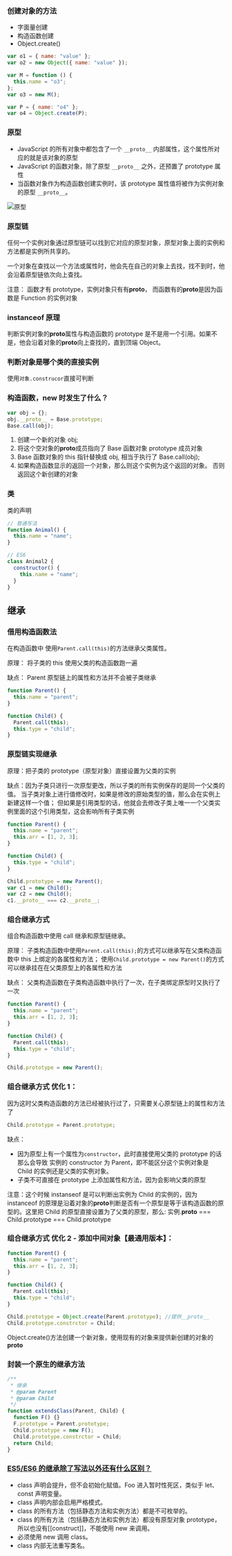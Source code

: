 ### 创建对象的方法

- 字面量创建
- 构造函数创建
- Object.create()

```js
var o1 = { name: "value" };
var o2 = new Object({ name: "value" });

var M = function () {
  this.name = "o3";
};
var o3 = new M();

var P = { name: "o4" };
var o4 = Object.create(P);
```

### 原型

- JavaScript 的所有对象中都包含了一个 `__proto__` 内部属性，这个属性所对应的就是该对象的原型
- JavaScript 的函数对象，除了原型 `__proto__` 之外，还预置了 prototype 属性
- 当函数对象作为构造函数创建实例时，该 prototype 属性值将被作为实例对象的原型 `__proto__`。

![原型](../../img/prototype.png)

### 原型链

任何一个实例对象通过原型链可以找到它对应的原型对象，原型对象上面的实例和方法都是实例所共享的。

一个对象在查找以一个方法或属性时，他会先在自己的对象上去找，找不到时，他会沿着原型链依次向上查找。

注意： 函数才有 prototype，实例对象只有有**proto**， 而函数有的**proto**是因为函数是 Function 的实例对象

### instanceof 原理

判断实例对象的**proto**属性与构造函数的 prototype 是不是用一个引用。如果不是，他会沿着对象的**proto**向上查找的，直到顶端 Object。

### 判断对象是哪个类的直接实例

使用`对象.construcor`直接可判断

### 构造函数，new 时发生了什么？

```javascript
var obj = {};
obj.__proto__ = Base.prototype;
Base.call(obj);
```

1. 创建一个新的对象 obj;
2. 将这个空对象的**proto**成员指向了 Base 函数对象 prototype 成员对象
3. Base 函数对象的 this 指针替换成 obj, 相当于执行了 Base.call(obj);
4. 如果构造函数显示的返回一个对象，那么则这个实例为这个返回的对象。 否则返回这个新创建的对象

### 类

类的声明

```js
// 普通写法
function Animal() {
  this.name = "name";
}

// ES6
class Animal2 {
  constructor() {
    this.name = "name";
  }
}
```

## 继承

### 借用构造函数法

在构造函数中 使用`Parent.call(this)`的方法继承父类属性。

原理： 将子类的 this 使用父类的构造函数跑一遍

缺点： Parent 原型链上的属性和方法并不会被子类继承

```js
function Parent() {
  this.name = "parent";
}

function Child() {
  Parent.call(this);
  this.type = "child";
}
```

### 原型链实现继承

原理：把子类的 prototype（原型对象）直接设置为父类的实例

缺点：因为子类只进行一次原型更改，所以子类的所有实例保存的是同一个父类的值。
当子类对象上进行值修改时，如果是修改的原始类型的值，那么会在实例上新建这样一个值；
但如果是引用类型的话，他就会去修改子类上唯一一个父类实例里面的这个引用类型，这会影响所有子类实例

```js
function Parent() {
  this.name = "parent";
  this.arr = [1, 2, 3];
}

function Child() {
  this.type = "child";
}

Child.prototype = new Parent();
var c1 = new Child();
var c2 = new Child();
c1.__proto__ === c2.__proto__;
```

### 组合继承方式

组合构造函数中使用 call 继承和原型链继承。

原理： 子类构造函数中使用`Parent.call(this);`的方式可以继承写在父类构造函数中 this 上绑定的各属性和方法；
使用`Child.prototype = new Parent()`的方式可以继承挂在在父类原型上的各属性和方法

缺点： 父类构造函数在子类构造函数中执行了一次，在子类绑定原型时又执行了一次

```js
function Parent() {
  this.name = "parent";
  this.arr = [1, 2, 3];
}

function Child() {
  Parent.call(this);
  this.type = "child";
}

Child.prototype = new Parent();
```

### 组合继承方式 优化 1：

因为这时父类构造函数的方法已经被执行过了，只需要关心原型链上的属性和方法了

```js
Child.prototype = Parent.prototype;
```

缺点：

- 因为原型上有一个属性为`constructor`，此时直接使用父类的 prototype 的话那么会导致 实例的 constructor 为 Parent，即不能区分这个实例对象是 Child 的实例还是父类的实例对象。
- 子类不可直接在 prototype 上添加属性和方法，因为会影响父类的原型

注意：这个时候 instanseof 是可以判断出实例为 Child 的实例的，因为 instanceof 的原理是沿着对象的**proto**判断是否有一个原型是等于该构造函数的原型的。这里把 Child 的原型直接设置为了父类的原型，那么: 实例.**proto** === Child.prototype === Child.prototype

### 组合继承方式 优化 2 - 添加中间对象【最通用版本】：

```js
function Parent() {
  this.name = "parent";
  this.arr = [1, 2, 3];
}

function Child() {
  Parent.call(this);
  this.type = "child";
}

Child.prototype = Object.create(Parent.prototype); //提供__proto__
Child.prototype.constrctor = Child;
```

Object.create()方法创建一个新对象，使用现有的对象来提供新创建的对象的**proto**

### 封装一个原生的继承方法

```js
/**
 * 继承
 * @param Parent
 * @param Child
 */
function extendsClass(Parent, Child) {
  function F() {}
  F.prototype = Parent.prototype;
  Child.prototype = new F();
  Child.prototype.constrctor = Child;
  return Child;
}
```

### [ES5/ES6 的继承除了写法以外还有什么区别？](https://github.com/Advanced-Frontend/Daily-Interview-Question/issues/20)

- class 声明会提升，但不会初始化赋值。Foo 进入暂时性死区，类似于 let、const 声明变量。
- class 声明内部会启用严格模式。
- class 的所有方法（包括静态方法和实例方法）都是不可枚举的。
- class 的所有方法（包括静态方法和实例方法）都没有原型对象 prototype，所以也没有[[construct]]，不能使用 new 来调用。
- 必须使用 new 调用 class。
- class 内部无法重写类名。
